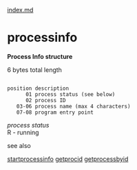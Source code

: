 [index.md](index.md)
# processinfo

**Process Info structure**  


6 bytes total length  

```

position description
      01 process status (see below)  
      02 process ID  
   03-06 process name (max 4 characters)
   07-08 program entry point   
```
  


*process status*  
R - running



see also

[startprocessinfo](startprocessinfo.md)
[getprocid](getprocid.md)
[getprocessbyid](getprocessbyid.md)

